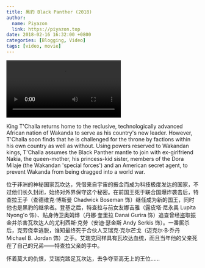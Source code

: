```yaml
---
title: 黑豹 Black Panther (2018)
author:
  name: Piyazon
  link: https://piyazon.top
date: 2018-02-16 16:32:00 +0800
categories: [Blogging, Video]
tags: [video, movie]
---
```



<video id="player" class="weixin_video" playsinline controls x-webkit-airplay data-poster="https://git.lug.ustc.edu.cn/flame3/images/-/raw/main/movie/black-panther.jpg"
  wxv="wxv_2187705098225713155" src="">
  <track kind="captions" label="English" src="https://piyazon.top/storage/assets/subtitles/black-panther-en.vtt" srclang="en"
    default />
  <track kind="captions" label="汉语" src="https://piyazon.top/storage/assets/subtitles/black-panther-cn.vtt" srclang="zh-CN" />
</video>

King T'Challa returns home to the reclusive, technologically advanced African nation of Wakanda to serve as his country's new leader. However, T'Challa soon finds that he is challenged for the throne by factions within his own country as well as without. Using powers reserved to Wakandan kings, T'Challa assumes the Black Panther mantle to join with ex-girlfriend Nakia, the queen-mother, his princess-kid sister, members of the Dora Milaje (the Wakandan 'special forces') and an American secret agent, to prevent Wakanda from being dragged into a world war.

位于非洲的神秘国家瓦坎达，凭借来自宇宙的振金而成为科技极度发达的国家，不过他们长久封闭，始终对外界保守这个秘密。在前国王死于联合国爆炸袭击后，特查拉王子（查德维克·博斯曼 Chadwick Boseman 饰）继任成为新的国王，同时他也是黑豹的继承者。登基之后，特查拉与前女友娜吉雅（露皮塔·尼永奥 Lupita Nyong'o 饰）、贴身侍卫奥姆烨（丹娜·奎里拉 Danai Gurira 饰）追查曾经盗取振金并杀害瓦坎达人的尤利西斯·克劳（安迪·瑟金斯 Andy Serkis 饰）。一番厮杀后，克劳侥幸逃脱，谁知最终死于合伙人艾瑞克·克尔芒戈（迈克尔·B·乔丹 Michael B. Jordan 饰）之手。艾瑞克同样具有瓦坎达血统，而且当年他的父亲死在了自己的兄弟——特查拉父亲的手中。

怀着莫大的仇恨，艾瑞克踏足瓦坎达，去争夺至高无上的王位……